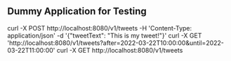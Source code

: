 ## Dummy Application for Testing

curl -X POST http://localhost:8080/v1/tweets -H 'Content-Type: application/json' -d '{"tweetText": "This is my tweet!"}'
curl -X GET 'http://localhost:8080/v1/tweets?after=2022-03-22T10:00:00&until=2022-03-22T11:00:00'
curl -X GET http://localhost:8080/v1/tweets


